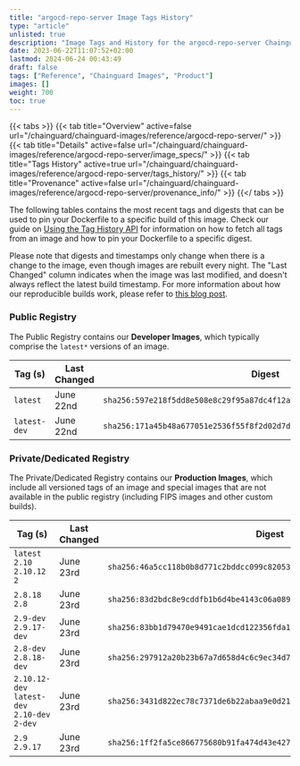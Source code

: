 ```yaml
---
title: "argocd-repo-server Image Tags History"
type: "article"
unlisted: true
description: "Image Tags and History for the argocd-repo-server Chainguard Image"
date: 2023-06-22T11:07:52+02:00
lastmod: 2024-06-24 00:43:49
draft: false
tags: ["Reference", "Chainguard Images", "Product"]
images: []
weight: 700
toc: true
---
```


{{< tabs >}}
{{< tab title="Overview" active=false url="/chainguard/chainguard-images/reference/argocd-repo-server/" >}}
{{< tab title="Details" active=false url="/chainguard/chainguard-images/reference/argocd-repo-server/image_specs/" >}}
{{< tab title="Tags History" active=true url="/chainguard/chainguard-images/reference/argocd-repo-server/tags_history/" >}}
{{< tab title="Provenance" active=false url="/chainguard/chainguard-images/reference/argocd-repo-server/provenance_info/" >}}
{{</ tabs >}}

The following tables contains the most recent tags and digests that can be used to pin your Dockerfile to a specific build of this image. Check our guide on [Using the Tag History API](/chainguard/chainguard-images/using-the-tag-history-api/) for information on how to fetch all tags from an image and how to pin your Dockerfile to a specific digest.

Please note that digests and timestamps only change when there is a change to the image, even though images are rebuilt every night. The "Last Changed" column indicates when the image was last modified, and doesn't always reflect the latest build timestamp. For more information about how our reproducible builds work, please refer to [this blog post](https://www.chainguard.dev/unchained/reproducing-chainguards-reproducible-image-builds).

### Public Registry
The Public Registry contains our **Developer Images**, which typically comprise the `latest*` versions of an image.

| Tag (s)       | Last Changed | Digest                                                                    |
|---------------|--------------|---------------------------------------------------------------------------|
|  `latest`     | June 22nd    | `sha256:597e218f5dd8e508e8c29f95a87dc4f12a11a22cabdc3c99b237798faccd42cd` |
|  `latest-dev` | June 22nd    | `sha256:171a45b48a677051e2536f55f8f2d02d7de010efa3a2dbad2f1626ddf91aacf8` |


### Private/Dedicated Registry
The Private/Dedicated Registry contains our **Production Images**, which include all versioned tags of an image and special images that are not available in the public registry (including FIPS images and other custom builds).

| Tag (s)                                        | Last Changed | Digest                                                                    |
|------------------------------------------------|--------------|---------------------------------------------------------------------------|
|  `latest` `2.10` `2.10.12` `2`                 | June 23rd    | `sha256:46a5cc118b0b8d771c2bddcc099c820538a3b7f9f5c1b769a7ecd0ea9e7cb521` |
|  `2.8.18` `2.8`                                | June 23rd    | `sha256:83d2bdc8e9cddfb1b6d4be4143c06a089f38947dbcf89f38a708048be869b630` |
|  `2.9-dev` `2.9.17-dev`                        | June 23rd    | `sha256:83bb1d79470e9491cae1dcd122356fda1bc74aa694ab231fbc131c230fa09d37` |
|  `2.8-dev` `2.8.18-dev`                        | June 23rd    | `sha256:297912a20b23b67a7d658d4c6c9ec34d795e8388e6cebd666afe5bc6dce0f490` |
|  `2.10.12-dev` `latest-dev` `2.10-dev` `2-dev` | June 23rd    | `sha256:3431d822ec78c7371de6b22abaa9e0d21b7902380a5c44275c0c72d368568d6b` |
|  `2.9` `2.9.17`                                | June 23rd    | `sha256:1ff2fa5ce866775680b91fa474d43e427e8e4dd06276b4a1fd7e2373fa84b079` |

